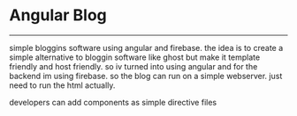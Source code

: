 # Angular Blog
---

simple bloggins software using angular and firebase.
the idea is to create a simple alternative to bloggin software like ghost but make it template friendly and host friendly.
so iv turned into using angular and for the backend im using firebase. so the blog can run on a simple webserver. just need to run the html actually.

developers can add components as simple directive files

